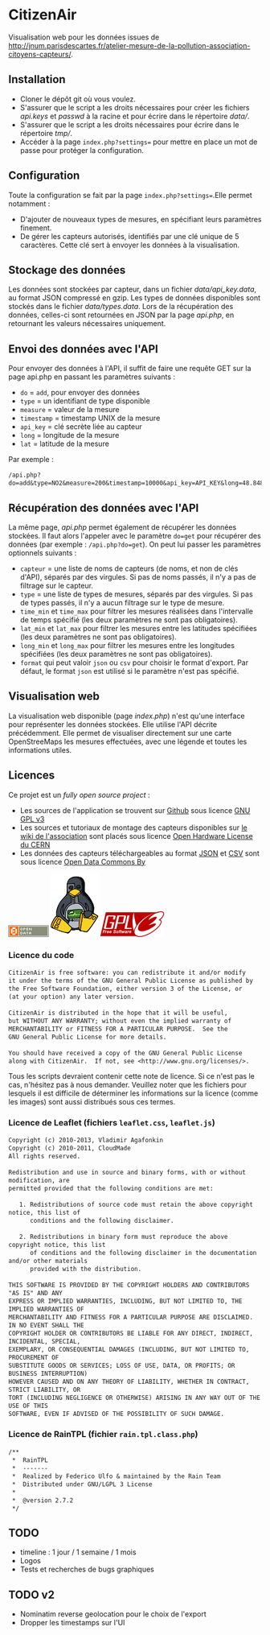 CitizenAir
=====
Visualisation web pour les données issues de http://jnum.parisdescartes.fr/atelier-mesure-de-la-pollution-association-citoyens-capteurs/.


## Installation

* Cloner le dépôt git où vous voulez.
* S'assurer que le script a les droits nécessaires pour créer les fichiers _api.keys_ et _passwd_ à la racine et pour écrire dans le répertoire _data/_.
* S'assurer que le script a les droits nécessaires pour écrire dans le répertoire _tmp/_.
* Accéder à la page `index.php?settings=` pour mettre en place un mot de passe pour protéger la configuration.


## Configuration

Toute la configuration se fait par la page `index.php?settings=`.Elle permet notamment :
* D'ajouter de nouveaux types de mesures, en spécifiant leurs paramètres finement.
* De gérer les capteurs autorisés, identifiés par une clé unique de 5 caractères. Cette clé sert à envoyer les données à la visualisation.


## Stockage des données

Les données sont stockées par capteur, dans un fichier _data/api_key.data_, au format JSON compressé en gzip. Les types de données disponibles sont stockés dans le fichier _data/types.data_.
Lors de la récupération des données, celles-ci sont retournées en JSON par la page _api.php_, en retournant les valeurs nécessaires uniquement.


## Envoi des données avec l'API

Pour envoyer des données à l'API, il suffit de faire une requête GET sur la page api.php en passant les paramètres suivants :
* `do` = `add`, pour envoyer des données
* `type` = un identifiant de type disponible
* `measure` = valeur de la mesure
* `timestamp` = timestamp UNIX de la mesure
* `api_key` = clé secrète liée au capteur
* `long` = longitude de la mesure
* `lat` = latitude de la mesure

Par exemple :
```
/api.php?do=add&type=NO2&measure=200&timestamp=10000&api_key=API_KEY&long=48.84874&lat=2.34211
```

## Récupération des données avec l'API

La même page, _api.php_ permet également de récupérer les données stockées. Il faut alors l'appeler avec le paramètre `do=get` pour récupérer des données (par exemple : `/api.php?do=get`). On peut lui passer les paramètres optionnels suivants :
* `capteur` = une liste de noms de capteurs (de noms, et non de clés d'API), séparés par des virgules. Si pas de noms passés, il n'y a pas de filtrage sur le capteur.
* `type` = une liste de types de mesures, séparés par des virgules. Si pas de types passés, il n'y a aucun filtrage sur le type de mesure.
* `time_min` et `time_max` pour filtrer les mesures réalisées dans l'intervalle de temps spécifié (les deux paramètres ne sont pas obligatoires).
* `lat_min` et `lat_max` pour filtrer les mesures entre les latitudes spécifiées (les deux paramètres ne sont pas obligatoires).
* `long_min` et `long_max` pour filtrer les mesures entre les longitudes spécifiées (les deux paramètres ne sont pas obligatoires).
* `format` qui peut valoir `json` ou `csv` pour choisir le format d'export. Par défaut, le format `json` est utilisé si le paramètre n'est pas spécifié.


## Visualisation web

La visualisation web disponible (page _index.php_) n'est qu'une interface pour représenter les données stockées. Elle utilise l'API décrite précédemment. Elle permet de visualiser directement sur une carte OpenStreeMaps les mesures effectuées, avec une légende et toutes les informations utiles.

## Licences

Ce projet est un _fully open source project_ :
* Les sources de l'application se trouvent sur [Github](https://github.com/CitoyensCapteurs/CitizenAir) sous licence [GNU GPL v3](https://www.gnu.org/copyleft/gpl.html)
* Les sources et tutoriaux de montage des capteurs disponibles sur [le wiki de l'association](http://wiki.citoyenscapteurs.net/) sont placés sous licence [Open Hardware License du CERN](http://www.ohwr.org/projects/cernohl/wiki)
* Les données des capteurs téléchargeables au format [JSON](https://fr.wikipedia.org/wiki/JSON) et [CSV](https://fr.wikipedia.org/wiki/Comma-separated_values) sont sous licence [Open Data Commons By](http://opendatacommons.org/licenses/by/)

![OpenData](https://raw.githubusercontent.com/CitoyensCapteurs/CitizenAir/master/tpl/img/od.png)
![OpenHardware](https://raw.githubusercontent.com/CitoyensCapteurs/CitizenAir/master/tpl/img/ohr.png)
![GPLv3](https://raw.githubusercontent.com/CitoyensCapteurs/CitizenAir/master/tpl/img/gpl.png)

### Licence du code

```
CitizenAir is free software: you can redistribute it and/or modify
it under the terms of the GNU General Public License as published by
the Free Software Foundation, either version 3 of the License, or
(at your option) any later version.

CitizenAir is distributed in the hope that it will be useful,
but WITHOUT ANY WARRANTY; without even the implied warranty of
MERCHANTABILITY or FITNESS FOR A PARTICULAR PURPOSE.  See the
GNU General Public License for more details.

You should have received a copy of the GNU General Public License
along with CitizenAir.  If not, see <http://www.gnu.org/licenses/>.
```
Tous les scripts devraient contenir cette note de licence. Si ce n'est pas le cas, n'hésitez pas à nous demander. Veuillez noter que les fichiers pour lesquels il est difficile de déterminer les informations sur la licence (comme les images) sont aussi distribués sous ces termes.

### Licence de Leaflet (fichiers `leaflet.css`, `leaflet.js`)
```
Copyright (c) 2010-2013, Vladimir Agafonkin
Copyright (c) 2010-2011, CloudMade
All rights reserved.

Redistribution and use in source and binary forms, with or without modification, are
permitted provided that the following conditions are met:

   1. Redistributions of source code must retain the above copyright notice, this list of
      conditions and the following disclaimer.

   2. Redistributions in binary form must reproduce the above copyright notice, this list
      of conditions and the following disclaimer in the documentation and/or other materials
      provided with the distribution.

THIS SOFTWARE IS PROVIDED BY THE COPYRIGHT HOLDERS AND CONTRIBUTORS "AS IS" AND ANY
EXPRESS OR IMPLIED WARRANTIES, INCLUDING, BUT NOT LIMITED TO, THE IMPLIED WARRANTIES OF
MERCHANTABILITY AND FITNESS FOR A PARTICULAR PURPOSE ARE DISCLAIMED. IN NO EVENT SHALL THE
COPYRIGHT HOLDER OR CONTRIBUTORS BE LIABLE FOR ANY DIRECT, INDIRECT, INCIDENTAL, SPECIAL,
EXEMPLARY, OR CONSEQUENTIAL DAMAGES (INCLUDING, BUT NOT LIMITED TO, PROCUREMENT OF
SUBSTITUTE GOODS OR SERVICES; LOSS OF USE, DATA, OR PROFITS; OR BUSINESS INTERRUPTION)
HOWEVER CAUSED AND ON ANY THEORY OF LIABILITY, WHETHER IN CONTRACT, STRICT LIABILITY, OR
TORT (INCLUDING NEGLIGENCE OR OTHERWISE) ARISING IN ANY WAY OUT OF THE USE OF THIS
SOFTWARE, EVEN IF ADVISED OF THE POSSIBILITY OF SUCH DAMAGE.
```

### Licence de RainTPL (fichier `rain.tpl.class.php`)
```
/**
 *  RainTPL
 *  -------
 *  Realized by Federico Ulfo & maintained by the Rain Team
 *  Distributed under GNU/LGPL 3 License
 *
 *  @version 2.7.2
 */
```

## TODO

* timeline : 1 jour / 1 semaine / 1 mois
* Logos
* Tests et recherches de bugs graphiques

## TODO v2

* Nominatim reverse geolocation pour le choix de l'export
* Dropper les timestamps sur l'UI
